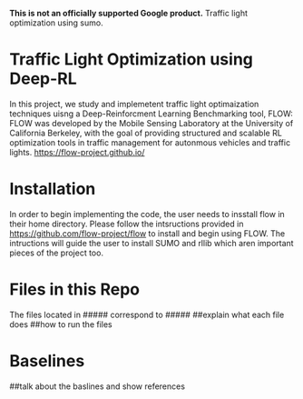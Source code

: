 **This is not an officially supported Google product.** 
Traffic light optimization using sumo.

# Traffic Light Optimization using Deep-RL
In this project, we study and implemetent traffic light optimaization techniques uisng a Deep-Reinforcment Learning Benchmarking tool, FLOW:
FLOW was developed by the Mobile Sensing Laboratory at the University of California Berkeley, with the goal of providing structured and scalable RL optimization tools in traffic management for autonmous vehicles and traffic lights. https://flow-project.github.io/

# Installation
In order to begin implementing the code, the user needs to insstall flow in their home directory. Please follow the intsructions provided in https://github.com/flow-project/flow to install and begin using FLOW.
The intructions will guide the user to install SUMO and rllib which aren important pieces of the project too.

# Files in this Repo
The files located in ##### correspond to #####
  ##explain what each file does
  ##how to run the files
  
# Baselines

##talk about the baslines and show references

